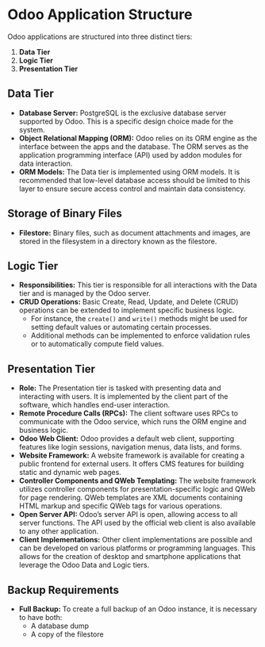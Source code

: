 # Odoo Application Structure

Odoo applications are structured into three distinct tiers:

1. **Data Tier**
2. **Logic Tier**
3. **Presentation Tier**

## Data Tier

- **Database Server:** PostgreSQL is the exclusive database server supported by Odoo. This is a specific design choice made for the system.
- **Object Relational Mapping (ORM):** Odoo relies on its ORM engine as the interface between the apps and the database. The ORM serves as the application programming interface (API) used by addon modules for data interaction.
- **ORM Models:** The Data tier is implemented using ORM models. It is recommended that low-level database access should be limited to this layer to ensure secure access control and maintain data consistency.

## Storage of Binary Files

- **Filestore:** Binary files, such as document attachments and images, are stored in the filesystem in a directory known as the filestore.

## Logic Tier

- **Responsibilities:** This tier is responsible for all interactions with the Data tier and is managed by the Odoo server.
- **CRUD Operations:** Basic Create, Read, Update, and Delete (CRUD) operations can be extended to implement specific business logic.
    - For instance, the `create()` and `write()` methods might be used for setting default values or automating certain processes.
    - Additional methods can be implemented to enforce validation rules or to automatically compute field values.

## Presentation Tier

- **Role:** The Presentation tier is tasked with presenting data and interacting with users. It is implemented by the client part of the software, which handles end-user interaction.
- **Remote Procedure Calls (RPCs):** The client software uses RPCs to communicate with the Odoo service, which runs the ORM engine and business logic.
- **Odoo Web Client:** Odoo provides a default web client, supporting features like login sessions, navigation menus, data lists, and forms.
- **Website Framework:** A website framework is available for creating a public frontend for external users. It offers CMS features for building static and dynamic web pages.
- **Controller Components and QWeb Templating:** The website framework utilizes controller components for presentation-specific logic and QWeb for page rendering. QWeb templates are XML documents containing HTML markup and specific QWeb tags for various operations.
- **Open Server API:** Odoo’s server API is open, allowing access to all server functions. The API used by the official web client is also available to any other application.
- **Client Implementations:** Other client implementations are possible and can be developed on various platforms or programming languages. This allows for the creation of desktop and smartphone applications that leverage the Odoo Data and Logic tiers.

## Backup Requirements

- **Full Backup:** To create a full backup of an Odoo instance, it is necessary to have both:
  - A database dump
  - A copy of the filestore
